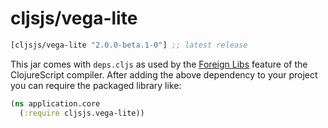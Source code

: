 # cljsjs/vega-lite

[](dependency)
```clojure
[cljsjs/vega-lite "2.0.0-beta.1-0"] ;; latest release
```
[](/dependency)

This jar comes with `deps.cljs` as used by the [Foreign Libs][flibs] feature
of the ClojureScript compiler. After adding the above dependency to your project
you can require the packaged library like:

```clojure
(ns application.core
  (:require cljsjs.vega-lite))
```

[flibs]: https://github.com/clojure/clojurescript/wiki/Packaging-Foreign-Dependencies
